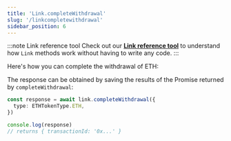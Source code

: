 ```yaml
---
title: 'Link.completeWithdrawal'
slug: '/linkcompletewithdrawal'
sidebar_position: 6
---
```


:::note Link reference tool
Check out our **[Link reference tool](https://tools.immutable.com/link-reference/)** to understand how `Link` methods work without having to write any code.
:::

Here's how you can complete the withdrawal of ETH:

The response can be obtained by saving the results of the Promise returned by `completeWithdrawal`:

```typescript
const response = await link.completeWithdrawal({
  type: ETHTokenType.ETH,
})

console.log(response)
// returns { transactionId: '0x...' }
```